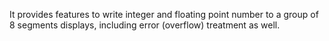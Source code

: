 It provides features to write integer and floating point number to a group of 8 segments displays, including error (overflow) treatment as well.
